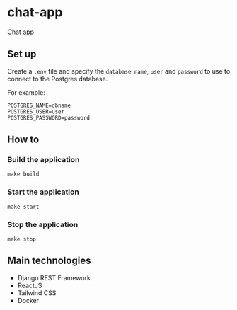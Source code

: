 # chat-app
Chat app

## Set up
Create a `.env` file and specify the `database name`, `user` and `password` to use to connect to the Postgres database.

For example:
```text
POSTGRES_NAME=dbname
POSTGRES_USER=user
POSTGRES_PASSWORD=password
```
## How to
### Build the application
`make build`

### Start the application
`make start`

### Stop the application
`make stop`

## Main technologies
- Django REST Framework
- ReactJS
- Tailwind CSS
- Docker